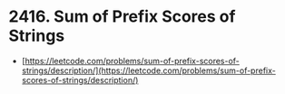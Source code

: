 # 2416. Sum of Prefix Scores of Strings

- [https://leetcode.com/problems/sum-of-prefix-scores-of-strings/description/](https://leetcode.com/problems/sum-of-prefix-scores-of-strings/description/)
